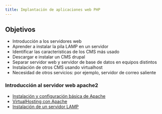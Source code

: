 ```yaml
---
title: Implantación de aplicaciones web PHP
---
```


## Objetivos

* Introducción a los servidores web
* Aprender a instalar la pila LAMP en un servidor
* Identificar las características de los CMS más usado
* Descargar e instalar un CMS drupal
* Separar servidor web y servidor de base de datos en equipos distintos
* Instalación de otros CMS usando virtualhost
* Necesidad de otros servicios: por ejemplo, servidor de correo saliente


### Introducción al servidor web apache2

* [Instalación y configuración básica de Apache](introduccion_apache2.html)
* [VirtualHosting con Apache](virtualhosting.html)
* [Instalación de un servidor LAMP](llamp.html)

<!--

### Ejercicios


### Práctica

### Despliegue tradicional de CMS PHP

* Seleccionar un hosting compartido e identificar sus características
* Subir ficheros al hosting compartido (FTP)
* Realizar la configuración de la base de datos de forma adecuada
* Modificación (instalación de plugin) en el CMS
* Migración a otro hosting compartido
* Estudiar cómo podemos realizar una copia de seguridad de nuestra aplicación
* Identificación de problemas: los cambios se realizan directamente en el servidor en producción
* Identificación de problemas: los hosting compartidos no son escalables ni elásticos
* Identificación de problemas: el uso de FTP no me permite control de versiones y no es el mecanismo más eficiente.
* Identificación de problemas: Este esquema no funciona si tenemos un equipo de desarrollo construyendo una aplicación web a medida.
* Identificación de problemas: Las copias de seguridad pueden ser complicadas de realizar y además es complicado la automatización.

### Enlaces

* [Opensource CMS](http://www.opensourcecms.com)
* [How to Install a LAMP Server on Debian 9 Stretch Linux](https://t.co/A7zG7Ak2Y2)
* [How to Install LAMP Stack on Debian 10 Buster](https://computingforgeeks.com/install-lamp-stack-on-debian-10-buster/)
* [Vídeo: Como instalar Wordpress en un entorno LAMP](https://www.youtube.com/watch?v=muAKPiPqW6g)

## Vídeos de clases

* [[IAW] - Cómo instalar CMS en PHP (Clase 15/10/2020)](https://www.youtube.com/watch?v=dQGmC8MwjqQ)
* [[IAW] - Práctica 1: PHP (Clase 15/10/2020)](https://www.youtube.com/watch?v=ZnxQL9XNsgY)

## Prácticas

* [Instalación local de un CMS PHP](practica_php1.html)

<!-- 
* [Despliegue tradicional de CMS PHP](practica_php2.html)
-->
